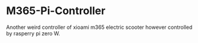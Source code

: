 # M365-Pi-Controller

Another weird controller of xioami m365 electric scooter however controlled by rasperry pi zero W.
